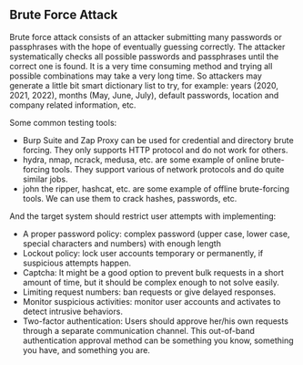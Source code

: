 ## Brute Force Attack
Brute force attack consists of an attacker submitting many passwords or passphrases with the hope of eventually guessing correctly. The attacker systematically checks all possible passwords and passphrases until the correct one is found. It is a very time consuming method and trying all possible combinations may take a very long time. So attackers may generate a little bit smart dictionary list to try, for example: years (2020, 2021, 2022), months (May, June, July), default passwords, location and company related information, etc.

Some common testing tools:
* Burp Suite and Zap Proxy can be used for credential and directory brute forcing. They only supports HTTP protocol and do not work for others.
* hydra, nmap, ncrack, medusa, etc. are some example of online brute-forcing tools. They support various of network protocols and do quite similar jobs.
* john the ripper, hashcat, etc. are some example of offline brute-forcing tools. We can use them to crack hashes, passwords, etc.

And the target system should restrict user attempts with implementing:

* A proper password policy: complex password (upper case, lower case, special characters and numbers) with enough length
* Lockout policy: lock user accounts temporary or permanently, if suspicious attempts happen.
* Captcha: It might be a good option to prevent bulk requests in a short amount of time, but it should be complex enough to not solve easily.
* Limiting request numbers: ban requests or give delayed responses.
* Monitor suspicious activities: monitor user accounts and activates to detect intrusive behaviors. 
* Two-factor authentication: Users should approve her/his own requests through a separate communication channel. This out-of-band authentication approval method can be something you know, something you have, and something you are.
